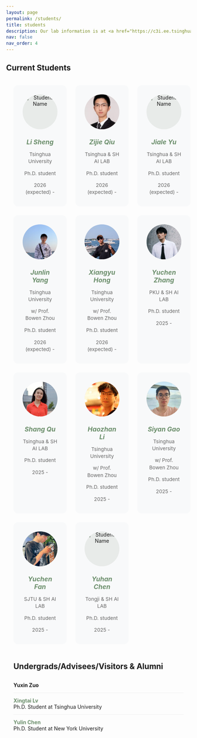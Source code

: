 ```yaml
---
layout: page
permalink: /students/
title: students
description: Our lab information is at <a href="https://c3i.ee.tsinghua.edu.cn/en/">TsinghuaC3I</a>. 
nav: false
nav_order: 4
---
```


<style>
/* Custom container for students page only */
.students-page-container {
  max-width: 1200px;
  margin: 0 auto;
  padding: 0 20px;
}

/* Override the default container width for this page */
@media (min-width: 768px) {
  .post {
    max-width: 100% !important;
  }
  
  .container {
    max-width: 1200px !important;
  }
}
.students-grid {
  display: grid;
  grid-template-columns: repeat(4, 1fr);
  gap: 1.5rem;
  margin-bottom: 2rem;
  margin-left: auto;
  margin-right: auto;
}

@media (max-width: 1024px) {
  .students-grid {
    grid-template-columns: repeat(3, 1fr);
  }
}

@media (max-width: 768px) {
  .students-grid {
    grid-template-columns: repeat(2, 1fr);
  }
}

@media (max-width: 480px) {
  .students-grid {
    grid-template-columns: 1fr;
  }
}

.student-card {
  background: #f8f9fa;
  border-radius: 12px;
  padding: 1.5rem;
  text-align: center;
  transition: all 0.3s ease;
  border: 1px solid transparent;
}

.student-card:hover {
  background: #fff;
  box-shadow: 0 4px 12px rgba(107, 142, 107, 0.1);
  border-color: rgba(107, 142, 107, 0.2);
  transform: translateY(-2px);
}

.student-avatar {
  width: 95px;
  height: 95px;
  border-radius: 50%;
  object-fit: cover;
  margin: 0 auto 1rem;
  display: block;
  background-color: #e8ebe9;
  position: relative;
}

.default-avatar {
  display: flex;
  align-items: center;
  justify-content: center;
  background: linear-gradient(135deg, #e8ebe9 0%, #dde0dd 100%);
  color: #6b8e6b;
  font-size: 36px;
  font-weight: 300;
}

.student-details h5 {
  margin-bottom: 0.5rem;
  color: #333;
  font-size: 1.1rem;
}

.student-details p {
  margin-bottom: 0.25rem;
  color: #666;
  font-size: 0.85rem;
  line-height: 1.4;
}

.student-details a {
  color: #6b8e6b;
  text-decoration: none;
}

.student-details a:hover {
  color: #5a7a5a;
  text-decoration: underline;
}

.alumni-list {
  list-style: none;
  padding-left: 0;
}

.alumni-list li {
  padding: 0.75rem 0;
  border-bottom: 1px solid #eee;
}

.alumni-list li:last-child {
  border-bottom: none;
}

.alumni-list a {
  color: #6b8e6b;
  text-decoration: none;
}

.alumni-list a:hover {
  color: #5a7a5a;
  text-decoration: underline;
}

.section-divider {
  margin: 3rem 0 2rem 0;
}
</style>

## Current Students

<div class="students-page-container">

<br>

<div class="students-grid">


  <div class="student-card">
    <img src="/assets/img/student1.jpg" alt="Student Name" class="student-avatar" onerror="this.outerHTML='<div class=\'student-avatar default-avatar\'>LS</div>'">
    <div class="student-details">
      <h5><a href="" target="_blank"> Li Sheng</a></h5>
      <p> Tsinghua University</p>
      <p>Ph.D. student</p> 
      <p>2026 (expected) - </p>
    </div>
  </div>

  <div class="student-card">
    <img src="/assets/img/zijie.jpeg" alt="Student Name" class="student-avatar" onerror="this.outerHTML='<div class=\'student-avatar default-avatar\'>ZQ</div>'">
    <div class="student-details">
      <h5><a href="https://scholar.google.com/citations?user=T8_JIfkAAAAJ&hl=en" target="_blank"> Zijie Qiu</a></h5>
      <p> Tsinghua 
      & SH AI LAB</p>
      <p>Ph.D. student</p> 
      <p>2026 (expected) - </p>
    </div>
  </div>

  <div class="student-card">
    <img src="/assets/img/student1.jpg" alt="Student Name" class="student-avatar" onerror="this.outerHTML='<div class=\'student-avatar default-avatar\'>JY</div>'">
    <div class="student-details">
      <h5><a href="" target="_blank"> Jiale Yu</a></h5>
      <p> Tsinghua 
      & SH AI LAB</p>
      <p>Ph.D. student</p> 
      <p>2026 (expected) - </p>
    </div>
  </div>

  
  <div class="student-card">
    <img src="/assets/img/junlin.png" alt="Student Name" class="student-avatar" onerror="this.outerHTML='<div class=\'student-avatar default-avatar\'>JY</div>'">
    <div class="student-details">
      <h5><a href="https://yangjl2003.github.io/" target="_blank">Junlin Yang</a></h5>
      <p> Tsinghua University</p>
      <p>w/ Prof. Bowen Zhou</p> 
      <p>Ph.D. student</p> 
      <p>2026 (expected) - </p>
    </div>
  </div>

  <div class="student-card">
    <img src="/assets/img/hongxiangyu.png" alt="Student Name" class="student-avatar" onerror="this.outerHTML='<div class=\'student-avatar default-avatar\'>XH</div>'">
    <div class="student-details">
      <h5><a href="https://lilhongxy.github.io/" target="_blank">Xiangyu Hong</a></h5>
      <p> Tsinghua University</p>
      <p>w/ Prof. Bowen Zhou</p> 
      <p>Ph.D. student</p> 
      <p>2026 (expected) - </p>
    </div>
  </div>


  <div class="student-card">
    <img src="/assets/img/zhangyuchen.jpeg" alt="Student Name" class="student-avatar" onerror="this.outerHTML='<div class=\'student-avatar default-avatar\'>YZ</div>'">
    <div class="student-details">
      <h5><a href="https://yuczhang.com/" target="_blank">Yuchen Zhang</a></h5>
      <p> PKU & SH AI LAB</p>
      <p>Ph.D. student</p> 
      <p>2025 - </p>
    </div>
  </div>

  <div class="student-card">
    <img src="/assets/img/qushang.jpg" alt="Student Name" class="student-avatar" onerror="this.outerHTML='<div class=\'student-avatar default-avatar\'>SQ</div>'">
    <div class="student-details">
      <h5><a href="https://lindsay-13.github.io/" target="_blank">Shang Qu</a></h5>
      <p> Tsinghua & SH AI LAB</p>
      <p>Ph.D. student</p> 
      <p>2025 - </p>
    </div>
  </div>

  <div class="student-card">
    <img src="/assets/img/lihaozhan.jpg" alt="Student Name" class="student-avatar" onerror="this.outerHTML='<div class=\'student-avatar default-avatar\'>HL</div>'">
    <div class="student-details">
      <h5><a href="https://c3i.ee.tsinghua.edu.cn/en/author/haozhan-li/" target="_blank">Haozhan Li</a></h5>
      <p> Tsinghua University</p>
      <p>w/ Prof. Bowen Zhou</p> 
      <p>Ph.D. student</p> 
      <p>2025 - </p>
    </div>
  </div>

  <div class="student-card">
    <img src="/assets/img/gaosiyan.jpg" alt="Student Name" class="student-avatar" onerror="this.outerHTML='<div class=\'student-avatar default-avatar\'>SG</div>'">
    <div class="student-details">
      <h5><a href="" target="_blank">Siyan Gao</a></h5>
      <p> Tsinghua University</p>
      <p>w/ Prof. Bowen Zhou</p> 
      <p>Ph.D. student</p> 
      <p>2025 - </p>
    </div>
  </div>

  <div class="student-card">
    <img src="/assets/img/fanyuchen.jpg" alt="Student Name" class="student-avatar" onerror="this.outerHTML='<div class=\'student-avatar default-avatar\'>SG</div>'">
    <div class="student-details">
      <h5><a href="https://yuchenfan48.github.io/" target="_blank">Yuchen Fan</a></h5>
      <p>SJTU & SH AI LAB</p>
      <p>Ph.D. student</p> 
      <p>2025 - </p>
    </div>
  </div>


  <div class="student-card">
    <img src="/assets/img/chenyuhan.jpg" alt="Student Name" class="student-avatar" onerror="this.outerHTML='<div class=\'student-avatar default-avatar\'>YC</div>'">
    <div class="student-details">
      <h5><a href="" target="_blank">Yuhan Chen</a></h5>
      <p>Tongji & SH AI LAB</p>
      <p>Ph.D. student</p> 
      <p>2025 - </p>
    </div>
  </div>





</div>

<div class="section-divider"></div>

<h2> Undergrads/Advisees/Visitors & Alumni</h2>

<ul class="alumni-list">
  <li>
    <strong>Yuxin Zuo</strong> 
  </li>

  <li>
     <strong><a href="https://scholar.google.com/citations?user=Q3a25IEAAAAJ&hl=en" target="_blank">Xingtai Lv</a></strong> <br>
    Ph.D. Student at Tsinghua University
  </li>
  <li>
    <strong><a href="https://cds.nyu.edu/team/yulin-chen/" target="_blank">Yulin Chen</a></strong> <br>
    Ph.D. Student at New York University
  </li>



</ul>

</div>